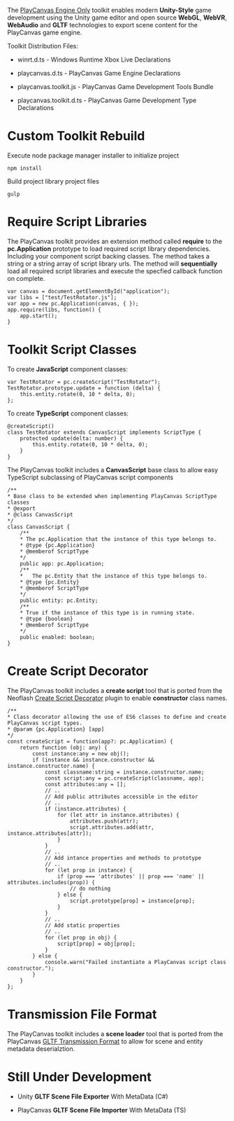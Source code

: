 The [PlayCanvas Engine Only](https://github.com/playcanvas/engine) toolkit enables modern **Unity-Style** game development using the Unity game editor and open source **WebGL**, **WebVR**, **WebAudio** and **GLTF** technologies to export scene content for the PlayCanvas game engine.

Toolkit Distribution Files:

* winrt.d.ts - Windows Runtime Xbox Live Declarations

* playcanvas.d.ts - PlayCanvas Game Engine Declarations

* playcanvas.toolkit.js - PlayCanvas Game Development Tools Bundle

* playcanvas.toolkit.d.ts - PlayCanvas Game Development Type Declarations


# Custom Toolkit Rebuild

Execute node package manager installer to initialize project

    npm install

Build project library project files

    gulp


# Require Script Libraries

The PlayCanvas toolkit provides an extension method called **require** to the **pc.Application** prototype to load required script library dependencies. Including your component script backing classes. The method takes a string or a string array of script library urls. The method will **sequentially** load all required script libraries and execute the specfied callback function on complete.

    var canvas = document.getElementById("application");
    var libs = ["test/TestRotator.js"];
    var app = new pc.Application(canvas, { });
    app.require(libs, function() {
        app.start();
    }


# Toolkit Script Classes 

To create **JavaScript** component classes:

    var TestRotator = pc.createScript("TestRotator");
    TestRotator.prototype.update = function (delta) {
        this.entity.rotate(0, 10 * delta, 0);
    };

To create **TypeScript** component classes:

    @createScript()
    class TestRotator extends CanvasScript implements ScriptType {
        protected update(delta: number) {
            this.entity.rotate(0, 10 * delta, 0);
        }
    }

The PlayCanvas toolkit includes a **CanvasScript** base class to allow easy TypeScript subclassing of PlayCanvas script components

    /**
    * Base class to be extended when implementing PlayCanvas ScriptType classes
    * @export
    * @class CanvasScript
    */
    class CanvasScript {
        /**
        * The pc.Application that the instance of this type belongs to.
        * @type {pc.Application}
        * @memberof ScriptType
        */
        public app: pc.Application;
        /**
        * 	The pc.Entity that the instance of this type belongs to.
        * @type {pc.Entity}
        * @memberof ScriptType
        */
        public entity: pc.Entity;
        /**
        * True if the instance of this type is in running state.
        * @type {boolean}
        * @memberof ScriptType
        */
        public enabled: boolean;    
    }


# Create Script Decorator

The PlayCanvas toolkit includes a **create script** tool that is ported from the Neoflash [Create Script Decorator](https://github.com/Neoflash1979/typescript-playcanvas-template/blob/master/lib/create-script-decorator.ts) plugin to enable **constructor** class names. 

    /**
    * Class decorator allowing the use of ES6 classes to define and create PlayCanvas script types. 
    * @param {pc.Application} [app]
    */
    const createScript = function(app?: pc.Application) {
        return function (obj: any) {
            const instance:any = new obj();
            if (instance && instance.constructor && instance.constructor.name) {
                const classname:string = instance.constructor.name;
                const script:any = pc.createScript(classname, app);
                const attributes:any = [];
                // ..
                // Add public attributes accessible in the editor
                // ..
                if (instance.attributes) {
                    for (let attr in instance.attributes) {
                        attributes.push(attr);
                        script.attributes.add(attr, instance.attributes[attr]);
                    }
                }
                // ..
                // Add intance properties and methods to prototype
                // ..
                for (let prop in instance) {
                    if (prop === 'attributes' || prop === 'name' || attributes.includes(prop)) {
                        // do nothing
                    } else {
                        script.prototype[prop] = instance[prop];
                    }
                }
                // ..
                // Add static properties
                // ..
                for (let prop in obj) {
                    script[prop] = obj[prop];
                }
            } else {
                console.warn("Failed instantiate a PlayCanvas script class constructor.");
            }
        }
    };


# Transmission File Format

The PlayCanvas toolkit includes a **scene loader** tool that is ported from the PlayCanvas [GLTF Transmission Format](https://github.com/playcanvas/playcanvas-gltf) to allow for scene and entity metadata deserialztion. 


# Still Under Development

* Unity **GLTF Scene File Exporter** With MetaData (C#)

* PlayCanvas **GLTF Scene File Importer** With MetaData (TS)

